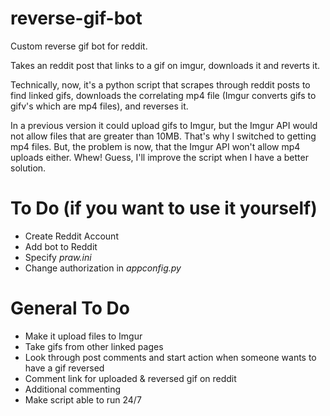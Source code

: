 # reverse-gif-bot
Custom reverse gif bot for reddit.

Takes an reddit post that links to a gif on imgur, downloads it and reverts it. 

Technically, now, it's a python script that scrapes through reddit posts to find linked gifs, downloads the correlating mp4 file (Imgur converts gifs to gifv's which are mp4 files), and reverses it.

In a previous version it could upload gifs to Imgur, but the Imgur API would not allow files that are greater than 10MB. That's why I switched to getting mp4 files. But, the problem is now, that the Imgur API won't allow mp4 uploads either. Whew! Guess, I'll improve the script when I have a better solution.

# To Do (if you want to use it yourself)
- Create Reddit Account
- Add bot to Reddit
- Specify _praw.ini_
- Change authorization in _appconfig.py_

# General To Do
- Make it upload files to Imgur
- Take gifs from other linked pages
- Look through post comments and start action when someone wants to have a gif reversed
- Comment link for uploaded & reversed gif on reddit
- Additional commenting
- Make script able to run 24/7
